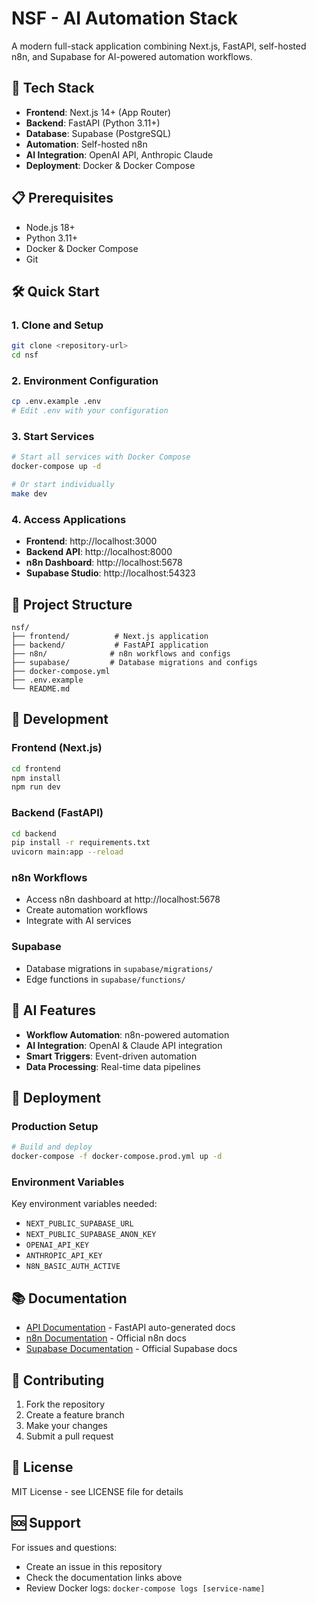 # NSF - AI Automation Stack

A modern full-stack application combining Next.js, FastAPI, self-hosted n8n, and Supabase for AI-powered automation workflows.

## 🚀 Tech Stack

- **Frontend**: Next.js 14+ (App Router)
- **Backend**: FastAPI (Python 3.11+)
- **Database**: Supabase (PostgreSQL)
- **Automation**: Self-hosted n8n
- **AI Integration**: OpenAI API, Anthropic Claude
- **Deployment**: Docker & Docker Compose

## 📋 Prerequisites

- Node.js 18+ 
- Python 3.11+
- Docker & Docker Compose
- Git

## 🛠️ Quick Start

### 1. Clone and Setup
```bash
git clone <repository-url>
cd nsf
```

### 2. Environment Configuration
```bash
cp .env.example .env
# Edit .env with your configuration
```

### 3. Start Services
```bash
# Start all services with Docker Compose
docker-compose up -d

# Or start individually
make dev
```

### 4. Access Applications
- **Frontend**: http://localhost:3000
- **Backend API**: http://localhost:8000
- **n8n Dashboard**: http://localhost:5678
- **Supabase Studio**: http://localhost:54323

## 📁 Project Structure

```
nsf/
├── frontend/          # Next.js application
├── backend/           # FastAPI application
├── n8n/              # n8n workflows and configs
├── supabase/         # Database migrations and configs
├── docker-compose.yml
├── .env.example
└── README.md
```

## 🔧 Development

### Frontend (Next.js)
```bash
cd frontend
npm install
npm run dev
```

### Backend (FastAPI)
```bash
cd backend
pip install -r requirements.txt
uvicorn main:app --reload
```

### n8n Workflows
- Access n8n dashboard at http://localhost:5678
- Create automation workflows
- Integrate with AI services

### Supabase
- Database migrations in `supabase/migrations/`
- Edge functions in `supabase/functions/`

## 🤖 AI Features

- **Workflow Automation**: n8n-powered automation
- **AI Integration**: OpenAI & Claude API integration
- **Smart Triggers**: Event-driven automation
- **Data Processing**: Real-time data pipelines

## 🚀 Deployment

### Production Setup
```bash
# Build and deploy
docker-compose -f docker-compose.prod.yml up -d
```

### Environment Variables
Key environment variables needed:
- `NEXT_PUBLIC_SUPABASE_URL`
- `NEXT_PUBLIC_SUPABASE_ANON_KEY`
- `OPENAI_API_KEY`
- `ANTHROPIC_API_KEY`
- `N8N_BASIC_AUTH_ACTIVE`

## 📚 Documentation

- [API Documentation](http://localhost:8000/docs) - FastAPI auto-generated docs
- [n8n Documentation](https://docs.n8n.io/) - Official n8n docs
- [Supabase Documentation](https://supabase.com/docs) - Official Supabase docs

## 🤝 Contributing

1. Fork the repository
2. Create a feature branch
3. Make your changes
4. Submit a pull request

## 📄 License

MIT License - see LICENSE file for details

## 🆘 Support

For issues and questions:
- Create an issue in this repository
- Check the documentation links above
- Review Docker logs: `docker-compose logs [service-name]`
